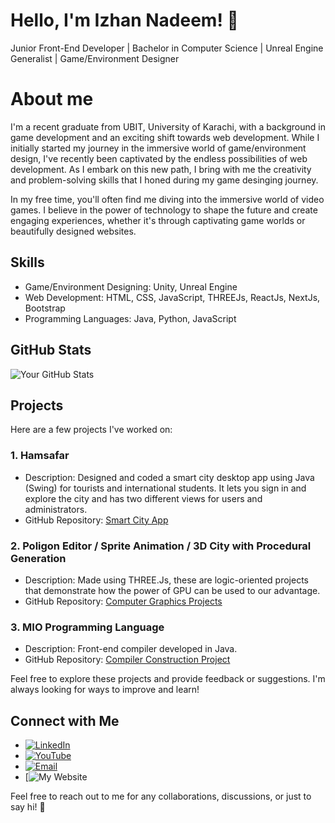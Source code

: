 # Hello, I'm Izhan Nadeem! 👋
Junior Front-End Developer | Bachelor in Computer Science | Unreal Engine Generalist | Game/Environment Designer 
# About me
I'm a recent graduate from UBIT, University of Karachi, with a background in game development and an exciting shift towards web development. While I initially started my journey in the immersive world of game/environment design, I've recently been captivated by the endless possibilities of web development. As I embark on this new path, I bring with me the creativity and problem-solving skills that I honed during my game desinging journey.

In my free time, you'll often find me diving into the immersive world of video games. I believe in the power of technology to shape the future and create engaging experiences, whether it's through captivating game worlds or beautifully designed websites.

## Skills

- Game/Environment Designing: Unity, Unreal Engine
- Web Development: HTML, CSS, JavaScript, THREEJs, ReactJs, NextJs, Bootstrap
- Programming Languages: Java, Python, JavaScript

## GitHub Stats

![Your GitHub Stats](https://github-readme-stats.vercel.app/api?username=1zhanN&show_icons=true&theme=radical)

## Projects

Here are a few projects I've worked on:

### 1. Hamsafar

- Description: Designed and coded a smart city desktop app using Java (Swing) for tourists and international students. It lets you sign in and explore the city and has two different views for users and administrators.
- GitHub Repository: [Smart City App](https://github.com/1zhanN/Project_Smart_City)

### 2. Poligon Editor / Sprite Animation / 3D City with Procedural Generation

- Description: Made using THREE.Js, these are logic-oriented projects that demonstrate how the power of GPU can be used to our advantage.
- GitHub Repository: [Computer Graphics Projects](https://github.com/1zhanN/Computer-Graphics)

### 3. MIO Programming Language 

- Description: Front-end compiler developed in Java.
- GitHub Repository: [Compiler Construction Project](https://github.com/umar-anzar/Front-End-Compiler-Project)

Feel free to explore these projects and provide feedback or suggestions. I'm always looking for ways to improve and learn!

## Connect with Me

- [![LinkedIn](https://img.shields.io/badge/LinkedIn-0077B5?style=for-the-badge&logo=linkedin&logoColor=white)](https://www.linkedin.com/in/izhan-nadeem)
- [![YouTube](https://img.shields.io/badge/YouTube-FF0000?style=for-the-badge&logo=youtube&logoColor=white)](https://www.youtube.com/channel/UCAOecHwCBjqbK98ETUBZ76w)
- [![Email](https://img.shields.io/badge/Email-D14836?style=for-the-badge&logo=google%20gmail&logoColor=white)](mailto:izhann000@gmail.com)
- [![My Website](https://1zhann.netlify.app/)

Feel free to reach out to me for any collaborations, discussions, or just to say hi! 🌟

